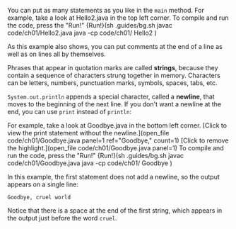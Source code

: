 You can put as many statements as you like in the `main` method. For example, take a look at Hello2.java in the top left corner. To compile and run the code, press the "Run!"
{Run!}(sh .guides/bg.sh javac code/ch01/Hello2.java java -cp code/ch01/ Hello2 )




As this example also shows, you can put comments at the end of a line as well as on lines all by themselves.


Phrases that appear in quotation marks are called **strings**, because they contain a sequence of characters strung together in memory. Characters can be letters, numbers, punctuation marks, symbols, spaces, tabs, etc.


`System.out.println` appends a special character, called a **newline**, that moves to the beginning of the next line. If you don't want a newline at the end, you can use `print` instead of `println`:

For example, take a look at Goodbye.java in the bottom left corner. [Click to view the print statement without the newline.](open_file code/ch01/Goodbye.java panel=1 ref="Goodbye," count=1)
[Click to remove the highlight.](open_file code/ch01/Goodbye.java panel=1)
To compile and run the code, press the "Run!"
{Run!}(sh .guides/bg.sh javac code/ch01/Goodbye.java java -cp code/ch01/ Goodbye )





In this example, the first statement does not add a newline, so the output appears on a single line:

```code
Goodbye, cruel world
```

Notice that there is a space at the end of the first string, which appears in the output just before the word `cruel`.